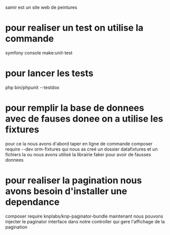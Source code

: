 samir est un site web de peintures
# pour realiser un test on utilise la commande
symfony console make:unit-test
# pour lancer les tests
php bin/phpunit --testdox
 # pour remplir la base de donnees avec de fauses donee on a utilise les fixtures

 pour ce la nous avons d'abord taper en ligne de commande composer require --dev orm-fixtures qui nous as creé un dossier datafixtures et un fichiers la ou nous avons utilisé la librairie faker pour avoir de fausses donnees

 # pour realiser la pagination nous avons besoin d'installer une dependance 
 composer require knplabs/knp-paginator-bundle
 maintenant nous pouvons injecter le paginator interface dans notre controller qui gere l'affichage de la pagination
